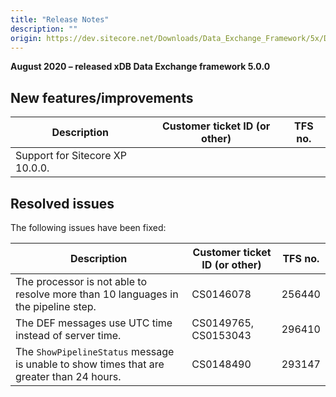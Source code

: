```yaml
---
title: "Release Notes"
description: ""
origin: https://dev.sitecore.net/Downloads/Data_Exchange_Framework/5x/Data_Exchange_Framework_500/Release_Notes
---
```


**August 2020 – released xDB Data Exchange framework 5.0.0**

## New features/improvements

 | Description | Customer ticket ID (or other) | TFS no. |
 | --- | --- | --- |
 | ​​Support for Sitecore XP 10.0.0. |  |  |

## Resolved issues

The following issues have been fixed:

 | Description | Customer ticket ID (or other) | TFS no. |
 | --- | --- | --- |
 | The processor is not able to resolve more than 10 languages in the pipeline step. | CS0146078 | 256440 |
 | The DEF messages use UTC time instead of server time. | CS0149765, CS0153043 | 296410 |
 | The `ShowPipelineStatus` message is unable to show times that are greater than 24 hours. | CS0148490 | 293147 |